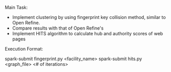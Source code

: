 

Main Task:

- Implement clustering by using fingerprint key collision method, similar to Open Refine.
- Compare results with that of Open Refine's
- Implement HITS algorithm to calculate hub and authority scores of web pages

Execution Format:

spark-submit fingerprint.py <facility_name>
spark-submit hits.py <graph_file> <# of iterations>



